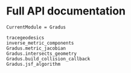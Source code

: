 # Full API documentation

```@meta
CurrentModule = Gradus
```

```@docs
tracegeodesics
inverse_metric_components
Gradus.metric_jacobian
Gradus.intersects_geometry
Gradus.build_collision_callback
Gradus.jsf_algorithm
```